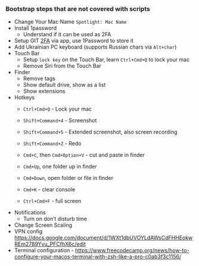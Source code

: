 ### Bootstrap steps that are not covered with scripts

- Change Your Mac Name `Spotlight: Mac Name`
- Install 1password
    - Understand if it can be used as 2FA
- Setup GIT [2FA](https://help.github.com/en/github/authenticating-to-github/configuring-two-factor-authentication) via app, use 1Password to store it 
- Add Ukrainian PC keyboard (supports Russian chars via `Alt+char`)
- Touch Bar
    - Setup `lock key` on the Touch Bar, learn `Ctrl+Cmd+Q` to lock your mac
    - Remove Siri from the Touch Bar
- Finder
    - Remove tags
    - Show default drive, show as a list 
    - Show extensions
- Hotkeys
    - `Ctrl+Cmd+Q` - Lock your mac
    
    - `Shift+Command+4` - Screenshot
    - `Shift+Command+5` - Extended screenshot, also screen recording
    - `Shift+Command+Z` - Redo
    
    - `Cmd+C`, then `Cmd+Option+V` - cut and paste in finder
    - `Cmd+Up`, one folder up in finder
    - `Cmd+Down`, open folder or file in finder
    
    - `Cmd+K` - clear console	
    - `Ctrl+Cmd+F` - full screen
- Notifications
    - Turn on don’t disturb time
- Change Screen Scaling
- VPN config https://docs.google.com/document/d/1WXt1dbUVOYLdAWsCdFHHEokwREm2789Yvu_PFCfhX6c/edit
- Terminal configuration - https://www.freecodecamp.org/news/how-to-configure-your-macos-terminal-with-zsh-like-a-pro-c0ab3f3c1156/ 
